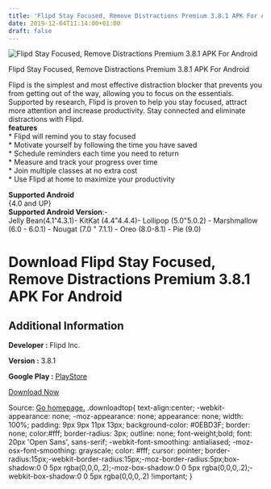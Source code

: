 ```yaml
---
title: 'Flipd Stay Focused, Remove Distractions Premium 3.8.1 APK For Android'
date: 2019-12-04T11:14:00+01:00
draft: false
---
```


![Flipd Stay Focused, Remove Distractions Premium 3.8.1 APK For Android](https://i0.wp.com/apkhome.net/wp-content/uploads/2019/12/Flipd-Stay-Focused-Remove-Distractions-Premium-3.8.1.png "Flipd Stay Focused, Remove Distractions Premium 3.8.1 APK For Android")

  

Flipd Stay Focused, Remove Distractions Premium 3.8.1 APK For Android

Flipd is the simplest and most effective distraction blocker that prevents you from getting out of the way, allowing you to focus on the essentials. Supported by research, Flipd is proven to help you stay focused, attract more attention and increase productivity. Stay connected and eliminate distractions with Flipd.  
**features**  
\* Flipd will remind you to stay focused  
\* Motivate yourself by following the time you have saved  
\* Schedule reminders each time you need to return  
\* Measure and track your progress over time  
\* Join multiple classes at no extra cost  
\* Use Flipd at home to maximize your productivity

**Supported Android**  
{4.0 and UP}  
**Supported Android Version**:-  
Jelly Bean(4.1"4.3.1)- KitKat (4.4"4.4.4)- Lollipop (5.0"5.0.2) - Marshmallow (6.0 - 6.0.1) - Nougat (7.0 " 7.1.1) - Oreo (8.0-8.1) - Pie (9.0)

Download Flipd Stay Focused, Remove Distractions Premium 3.8.1 APK For Android
==============================================================================

Additional Information
----------------------

**Developer :** Flipd Inc.

**Version :** 3.8.1

**Google Play :** [PlayStore](https://play.google.com/store/apps/details?id=com.flipd.app)

  

[Download Now](https://store4app.co/post/flipd-stay-focused-remove-distractions-premium-3-8-1-apk-for-android_1575454034)

  
Source: [Go homepage.](https://store4app.co/post/flipd-stay-focused-remove-distractions-premium-3-8-1-apk-for-android_1575454034) .downloadtop{ text-align:center; -webkit-appearance: none; -moz-appearance: none; appearance: none; width: 100%; padding: 9px 9px 11px 13px; background-color: #0EBD3F; border: none; color:#fff; border-radius: 3px; outline: none; font-weight;bold; font: 20px 'Open Sans', sans-serif; -webkit-font-smoothing: antialiased; -moz-osx-font-smoothing: grayscale; color: #fff; cursor: pointer; border-radius:15px;-webkit-border-radius:15px;-moz-border-radius:5px;box-shadow:0 0 5px rgba(0,0,0,.2);-moz-box-shadow:0 0 5px rgba(0,0,0,.2);-webkit-box-shadow:0 0 5px rgba(0,0,0,.2) !important; }